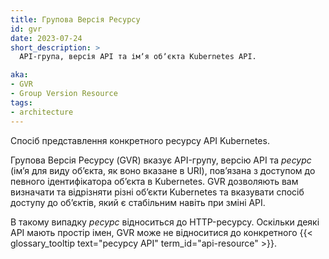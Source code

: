 ```yaml
---
title: Групова Версія Ресурсу
id: gvr
date: 2023-07-24
short_description: >
  API-група, версія API та імʼя обʼєкта Kubernetes API.

aka:
- GVR
- Group Version Resource
tags:
- architecture
---
```


Спосіб представлення конкретного ресурсу API Kubernetes.

<!--more-->

Групова Версія Ресурсу (GVR) вказує API-групу, версію API та _ресурс_ (імʼя для виду обʼєкта, як воно вказане в URI), повʼязана з доступом до певного ідентифікатора обʼєкта в Kubernetes. GVR дозволяють вам визначати та відрізняти різні обʼєкти Kubernetes та вказувати спосіб доступу до обʼєктів, який є стабільним навіть при зміні API.

В такому випадку _ресурс_ відноситься до HTTP-ресурсу. Оскільки деякі API мають простір імен, GVR може не відноситися до конкретного {{< glossary_tooltip text="ресурсу API" term_id="api-resource" >}}.
